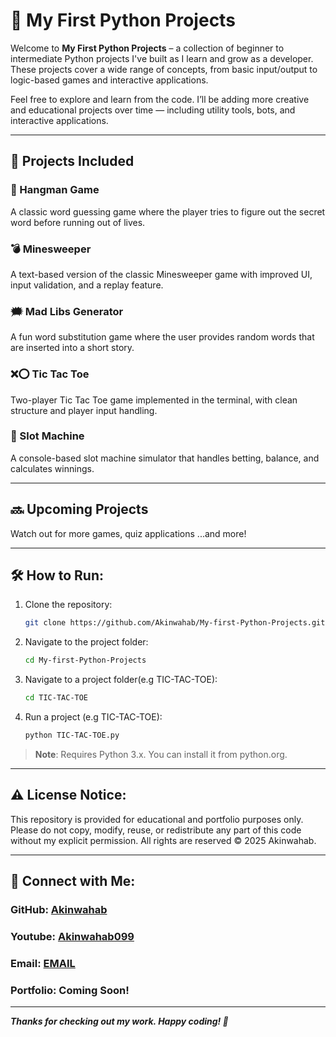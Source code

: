 # 🐍 My First Python Projects

Welcome to **My First Python Projects** – a collection of beginner to intermediate Python projects I've built as I learn and grow as a developer. 
These projects cover a wide range of concepts, from basic input/output to logic-based games and interactive applications.

Feel free to explore and learn from the code. I’ll be adding more creative and educational projects over time — including utility tools, bots, and interactive applications.

---

## 📁 Projects Included

### 🎯 Hangman Game  
A classic word guessing game where the player tries to figure out the secret word before running out of lives.

### 💣 Minesweeper  
A text-based version of the classic Minesweeper game with improved UI, input validation, and a replay feature.

### 🗯️ Mad Libs Generator  
A fun word substitution game where the user provides random words that are inserted into a short story.

### ❌⭕ Tic Tac Toe  
Two-player Tic Tac Toe game implemented in the terminal, with clean structure and player input handling.

### 🎰 Slot Machine  
A console-based slot machine simulator that handles betting, balance, and calculates winnings.

---

## 🔜 Upcoming Projects

Watch out for more games, quiz applications 
...and more!

---

## 🛠️ How to Run:
1. Clone the repository:
   ```bash
   git clone https://github.com/Akinwahab/My-first-Python-Projects.git
2. Navigate to the project folder:
   ```bash
   cd My-first-Python-Projects
3. Navigate to a project folder(e.g TIC-TAC-TOE):
   ```bash
   cd TIC-TAC-TOE
4. Run a project (e.g TIC-TAC-TOE):
   ```bash
   python TIC-TAC-TOE.py   
> **Note**: Requires Python 3.x. You can install it from python.org.

---

## ⚠️ License Notice:
This repository is provided for educational and portfolio purposes only.
Please do not copy, modify, reuse, or redistribute any part of this code without my explicit permission.
All rights are reserved © 2025 Akinwahab.

---

## 🔗 Connect with Me:
### GitHub: [Akinwahab](https://github.com/Akinwahab)
### Youtube: [Akinwahab099](https://www.youtube.com/@Akinwahab099)
### Email: [EMAIL](akinwahab099@gmail.com)
### Portfolio: Coming Soon!

---

***Thanks for checking out my work. Happy coding! 🚀***



